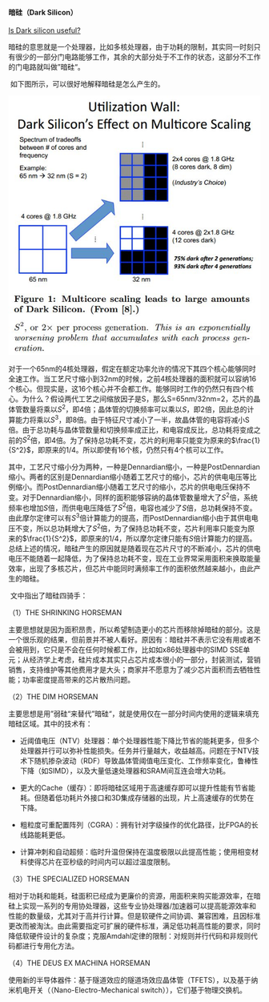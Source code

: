#### 暗硅（Dark Silicon）

[Is Dark silicon useful?](https://ieeexplore.ieee.org/document/6241647 )

​		暗硅的意思就是一个处理器，比如多核处理器，由于功耗的限制，其实同一时刻只有很少的一部分门电路能够工作，其余的大部分处于不工作的状态，这部分不工作的门电路就叫做”暗硅“。

​		如下图所示，可以很好地解释暗硅是怎么产生的。

<img src="../img/Is Dark Silicon Useful/ce06b56b28de6bb746fed557fd46f653_r.jpg" alt="img"  />

对于一个65nm的4核处理器，假定在额定功率允许的情况下其四个核心能够同时全速工作。当工艺尺寸缩小到32nm的时候，之前4核处理器的面积就可以容纳16个核心。但现实是，这16个核心并不会都工作。能够同时工作的仍然只有四个核心。为什么？假设两代工艺之间缩放因子是S，那么S=65nm/32nm=2，芯片的晶体管数量将乘以$S^2$，即4倍；晶体管的切换频率可以乘以$S$，即2倍，因此总的计算能力将乘以$S^3$，即8倍。由于特征尺寸减小了一半，故晶体管的电容将减小S倍。由于总功耗与晶体管数量和切换频率成正比，和电容成反比，总功耗将变成之前的$S^2$倍，即4倍。为了保持总功耗不变，芯片的利用率只能变为原来的$\frac{1}{S^2}$，即原来的1/4。所以即使有16个核，仍然只有4个核可以工作。

其中，工艺尺寸缩小分为两种，一种是Dennardian缩小，一种是PostDennardian缩小。两者的区别是Dennardian缩小随着工艺尺寸的缩小，芯片的供电电压等比例缩小。而PostDennardian缩小随着工艺尺寸的缩小，芯片的供电电压保持不变。对于Dennardian缩小，同样的面积能够容纳的晶体管数量增大了$S^2$倍，系统频率也增加$S$倍，而供电电压降低了$S^2$倍，电容也减少了$S$倍，总功耗保持不变。由此摩尔定律可以有$S^3$倍计算能力的提高，而PostDennardian缩小由于其供电电压不变，所以总功耗增大了$S^2$倍，为了保持总功耗不变，芯片利用率只能变为原来的$\frac{1}{S^2}$，即原来的1/4，所以摩尔定律只能有$S$倍计算能力的提高。总结上述的情况，暗硅产生的原因就是随着现在芯片尺寸的不断减小，芯片的供电电压不能随着一起降低，为了保持总功耗不变，现在工业界常采用面积来换取能量效率，出现了多核芯片，但芯片中能同时满频率工作的面积依然越来越小，由此产生的暗硅。

​		文中指出了暗硅四骑手：

（1）THE SHRINKING HORSEMAN

主要思想就是因为面积昂贵，所以希望制造更小的芯片而移除掉暗硅的部分。这是一个很乐观的结果，但前景并不被人看好。原因有：暗硅并不表示它没有用或者不会被用到，它只是不会在任何时候都工作，比如如x86处理器中的SIMD SSE单元；从经济学上考虑，硅片成本其实只占芯片成本很小的一部分，封装测试，营销销售，支持维护等其他费用才是大头；商家并不愿意为了减少芯片面积而去牺牲性能；功率密度提高带来的芯片散热问题。

（2）THE DIM HORSEMAN

主要思想是用”弱硅“来替代”暗硅“，就是使用仅在一部分时间内使用的逻辑来填充暗硅区域。其中的技术有：

- 近阈值电压（NTV）处理器：单个处理器性能下降比节省的能耗更多，但多个处理器并行可以弥补性能损失。任务并行量越大，收益越高。问题在于NTV技术下随机掺杂波动（RDF）导致晶体管阈值电压变化、工作频率变化，鲁棒性下降（如SIMD），以及大量低速处理器和SRAM间互连会增大功耗。

- 更大的Cache（缓存）：即将暗硅区域用于高速缓存即可以提升性能有节省能耗。但随着低功耗片外接口和3D集成存储器的出现，片上高速缓存的优势在下降。

- 粗粒度可重配置阵列（CGRA）：拥有针对字级操作的优化路径，比FPGA的长线路能耗更低。
- 计算冲刺和自动超频：临时升温但保持在温度极限以此提高性能；使用相变材料使得芯片在亚秒级的时间内可以超过温度限制。

（3）THE SPECIALIZED HORSEMAN

相对于功耗和能耗，硅面积已经成为更廉价的资源，用面积来购买能源效率，在暗硅上实现一系列的专用协处理器，这些专业协处理器/加速器可以提高能源效率和性能的数量级，尤其对于高并行计算。但是软硬件之间协调、兼容困难，且因标准更改而被淘汰。由此需要指定可扩展的硬件标准，满足低功耗高性能的要求，同时降低软硬件设计的复杂度；克服Amdahl定律的限制：对规则并行代码和非规则代码都进行专用化方法。

（4）THE DEUS EX MACHINA HORSEMAN

使用新的半导体器件：基于隧道效应的隧道场效应晶体管（TFETS），以及基于纳米机电开关（（Nano-Electro-Mechanical switch）），它们基于物理交换机。 

